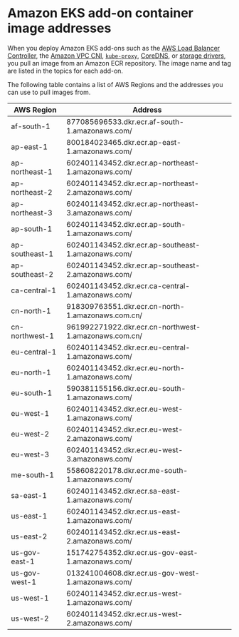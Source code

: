 # Amazon EKS add\-on container image addresses<a name="add-ons-images"></a>

When you deploy Amazon EKS add\-ons such as the [AWS Load Balancer Controller](aws-load-balancer-controller.md), the [Amazon VPC CNI](managing-vpc-cni.md#updating-vpc-cni-add-on), [`kube-proxy`](managing-kube-proxy.md#updating-kube-proxy-add-on), [CoreDNS](managing-coredns.md#updating-coredns-add-on), or [storage drivers](storage.md), you pull an image from an Amazon ECR repository\. The image name and tag are listed in the topics for each add\-on\.

The following table contains a list of AWS Regions and the addresses you can use to pull images from\. 


| AWS Region | Address | 
| --- | --- | 
| af\-south\-1 | 877085696533\.dkr\.ecr\.af\-south\-1\.amazonaws\.com/ | 
| ap\-east\-1 | 800184023465\.dkr\.ecr\.ap\-east\-1\.amazonaws\.com/ | 
| ap\-northeast\-1  | 602401143452\.dkr\.ecr\.ap\-northeast\-1\.amazonaws\.com/ | 
| ap\-northeast\-2  | 602401143452\.dkr\.ecr\.ap\-northeast\-2\.amazonaws\.com/ | 
| ap\-northeast\-3  | 602401143452\.dkr\.ecr\.ap\-northeast\-3\.amazonaws\.com/ | 
| ap\-south\-1  | 602401143452\.dkr\.ecr\.ap\-south\-1\.amazonaws\.com/ | 
| ap\-southeast\-1  | 602401143452\.dkr\.ecr\.ap\-southeast\-1\.amazonaws\.com/ | 
| ap\-southeast\-2  | 602401143452\.dkr\.ecr\.ap\-southeast\-2\.amazonaws\.com/ | 
| ca\-central\-1  | 602401143452\.dkr\.ecr\.ca\-central\-1\.amazonaws\.com/ | 
| cn\-north\-1 | 918309763551\.dkr\.ecr\.cn\-north\-1\.amazonaws\.com\.cn/ | 
| cn\-northwest\-1 | 961992271922\.dkr\.ecr\.cn\-northwest\-1\.amazonaws\.com\.cn/ | 
| eu\-central\-1  | 602401143452\.dkr\.ecr\.eu\-central\-1\.amazonaws\.com/ | 
| eu\-north\-1  | 602401143452\.dkr\.ecr\.eu\-north\-1\.amazonaws\.com/ | 
| eu\-south\-1 | 590381155156\.dkr\.ecr\.eu\-south\-1\.amazonaws\.com/ | 
| eu\-west\-1  | 602401143452\.dkr\.ecr\.eu\-west\-1\.amazonaws\.com/ | 
| eu\-west\-2  | 602401143452\.dkr\.ecr\.eu\-west\-2\.amazonaws\.com/ | 
| eu\-west\-3  | 602401143452\.dkr\.ecr\.eu\-west\-3\.amazonaws\.com/ | 
| me\-south\-1 | 558608220178\.dkr\.ecr\.me\-south\-1\.amazonaws\.com/ | 
| sa\-east\-1 | 602401143452\.dkr\.ecr\.sa\-east\-1\.amazonaws\.com/ | 
| us\-east\-1 | 602401143452\.dkr\.ecr\.us\-east\-1\.amazonaws\.com/ | 
| us\-east\-2 | 602401143452\.dkr\.ecr\.us\-east\-2\.amazonaws\.com/ | 
| us\-gov\-east\-1 | 151742754352\.dkr\.ecr\.us\-gov\-east\-1\.amazonaws\.com/ | 
| us\-gov\-west\-1 | 013241004608\.dkr\.ecr\.us\-gov\-west\-1\.amazonaws\.com/ | 
| us\-west\-1 | 602401143452\.dkr\.ecr\.us\-west\-1\.amazonaws\.com/ | 
| us\-west\-2 | 602401143452\.dkr\.ecr\.us\-west\-2\.amazonaws\.com/ | 